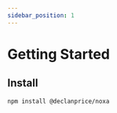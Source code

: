 ```yaml
---
sidebar_position: 1
---
```


# Getting Started

## Install

```bash
npm install @declanprice/noxa
```

